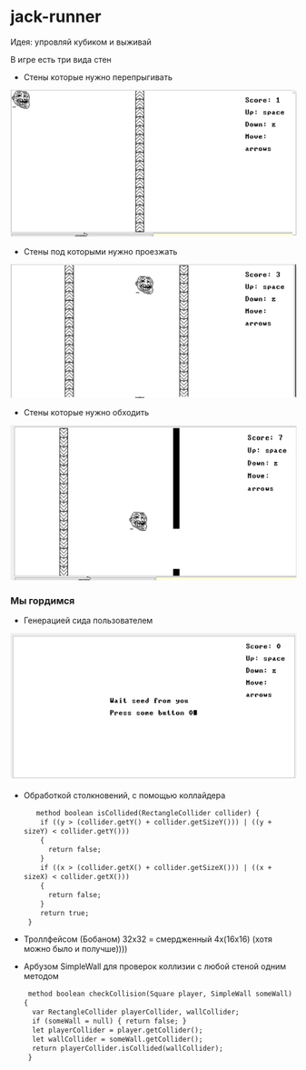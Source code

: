# jack-runner
Идея: упровляй кубиком и выживай

В игре есть три вида стен

- Стены которые нужно перепрыгивать
  
![](/img/screen_2.png)

- Стены под которыми нужно проезжать
 
![](/img/screen_3.png)

- Стены которые нужно обходить
  
![](/img/screen_4.png)

### Мы гордимся
- Генерацией сида пользователем
  
![](/img/screen_1.png)

- Обработкой столкновений, с помощью коллайдера
  
  ```
     method boolean isCollided(RectangleCollider collider) {
      if ((y > (collider.getY() + collider.getSizeY())) | ((y + sizeY) < collider.getY()))
      {
        return false;
      } 
      if ((x > (collider.getX() + collider.getSizeX())) | ((x + sizeX) < collider.getX()))
      {
        return false;
      } 
      return true;
   }
  ```
- Троллфейсом (Бобаном) 32х32 = смердженный 4х(16х16) (хотя можно было и получше))))
- Арбузом SimpleWall для проверок коллизии с любой стеной одним методом
  ```
   method boolean checkCollision(Square player, SimpleWall someWall) {
    var RectangleCollider playerCollider, wallCollider;
    if (someWall = null) { return false; }
    let playerCollider = player.getCollider();
    let wallCollider = someWall.getCollider();
    return playerCollider.isCollided(wallCollider);
   }
  ```
